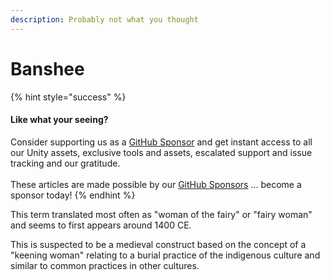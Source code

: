 ```yaml
---
description: Probably not what you thought
---
```


# Banshee

{% hint style="success" %}
#### Like what your seeing?

Consider supporting us as a [GitHub Sponsor](../../../../become-a-sponsor.md) and get instant access to all our Unity assets, exclusive tools and assets, escalated support and issue tracking and our gratitude.\
\
These articles are made possible by our [GitHub Sponsors](https://github.com/sponsors/heathen-engineering) ... become a sponsor today!
{% endhint %}

This term translated most often as "woman of the fairy" or "fairy woman" and seems to first appears around 1400 CE.

This is suspected to be a medieval construct based on the concept of a "keening woman" relating to a burial practice of the indigenous culture and similar to common practices in other cultures.

